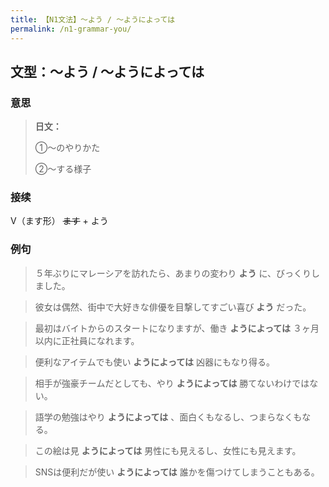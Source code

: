 ```yaml
---
title: 【N1文法】〜よう / 〜ようによっては
permalink: /n1-grammar-you/
---
```


## 文型：〜よう / 〜ようによっては

### 意思

> **日文：**
> 
> ①〜のやりかた
> 
> ②〜する様子


### 接续

V（ます形） ~~ます~~ \+ よう

### 例句

> ５年ぶりにマレーシアを訪れたら、あまりの変わり **よう** に、びっくりしました。

> 彼女は偶然、街中で大好きな俳優を目撃してすごい喜び **よう** だった。

> 最初はバイトからのスタートになりますが、働き **ようによっては** ３ヶ月以内に正社員になれます。

> 便利なアイテムでも使い **ようによっては** 凶器にもなり得る。

> 相手が強豪チームだとしても、やり **ようによっては** 勝てないわけではない。

> 語学の勉強はやり **ようによっては** 、面白くもなるし、つまらなくもなる。

> この絵は見 **ようによっては** 男性にも見えるし、女性にも見えます。

> SNSは便利だが使い **ようによっては** 誰かを傷つけてしまうこともある。

